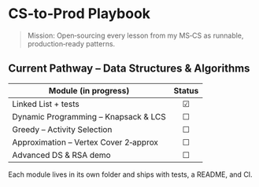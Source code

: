 # CS‑to‑Prod Playbook

> Mission: Open‑sourcing every lesson from my MS‑CS as runnable, production‑ready patterns.

## Current Pathway – Data Structures & Algorithms
| Module (in progress)                     | Status |
|------------------------------------------|:------:|
| Linked List + tests                      | ☑︎ |
| Dynamic Programming – Knapsack & LCS     | ☐ |
| Greedy – Activity Selection              | ☐ |
| Approximation – Vertex Cover 2‑approx    | ☐ |
| Advanced DS & RSA demo                   | ☐ |

Each module lives in its own folder and ships with tests, a README, and CI.
